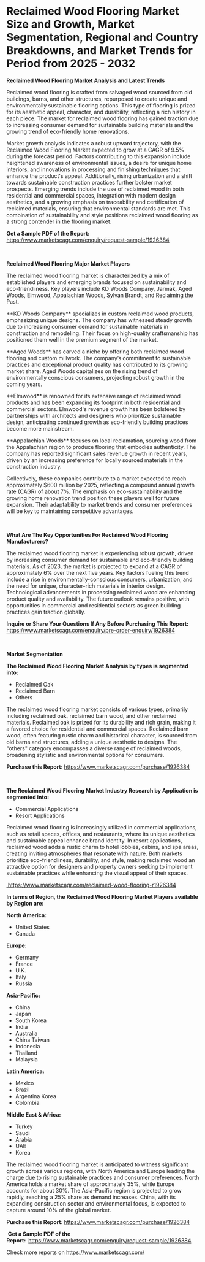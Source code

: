 <p><h1>Reclaimed Wood Flooring Market Size and Growth, Market Segmentation, Regional and Country Breakdowns, and Market Trends for Period from 2025 -  2032</h1></p><p><strong>Reclaimed Wood Flooring Market Analysis and Latest Trends</strong></p>
<p><p>Reclaimed wood flooring is crafted from salvaged wood sourced from old buildings, barns, and other structures, repurposed to create unique and environmentally sustainable flooring options. This type of flooring is prized for its aesthetic appeal, character, and durability, reflecting a rich history in each piece. The market for reclaimed wood flooring has gained traction due to increasing consumer demand for sustainable building materials and the growing trend of eco-friendly home renovations.</p><p>Market growth analysis indicates a robust upward trajectory, with the Reclaimed Wood Flooring Market expected to grow at a CAGR of 9.5% during the forecast period. Factors contributing to this expansion include heightened awareness of environmental issues, a desire for unique home interiors, and innovations in processing and finishing techniques that enhance the product's appeal. Additionally, rising urbanization and a shift towards sustainable construction practices further bolster market prospects. Emerging trends include the use of reclaimed wood in both residential and commercial spaces, integration with modern design aesthetics, and a growing emphasis on traceability and certification of reclaimed materials, ensuring that environmental standards are met. This combination of sustainability and style positions reclaimed wood flooring as a strong contender in the flooring market.</p></p>
<p><strong>Get a Sample PDF of the Report:&nbsp;</strong> <a href="https://www.marketscagr.com/enquiry/request-sample/1926384?utm_campaign=1895&utm_medium=2&utm_source=Github&utm_content=ia&utm_term=15012025&utm_id=reclaimed-wood-flooring">https://www.marketscagr.com/enquiry/request-sample/1926384</a></p>
<p>&nbsp;</p>
<p><strong>Reclaimed Wood Flooring Major Market Players</strong></p>
<p><p>The reclaimed wood flooring market is characterized by a mix of established players and emerging brands focused on sustainability and eco-friendliness. Key players include KD Woods Company, Jarmak, Aged Woods, Elmwood, Appalachian Woods, Sylvan Brandt, and Reclaiming the Past.</p><p>**KD Woods Company** specializes in custom reclaimed wood products, emphasizing unique designs. The company has witnessed steady growth due to increasing consumer demand for sustainable materials in construction and remodeling. Their focus on high-quality craftsmanship has positioned them well in the premium segment of the market.</p><p>**Aged Woods** has carved a niche by offering both reclaimed wood flooring and custom millwork. The company’s commitment to sustainable practices and exceptional product quality has contributed to its growing market share. Aged Woods capitalizes on the rising trend of environmentally conscious consumers, projecting robust growth in the coming years.</p><p>**Elmwood** is renowned for its extensive range of reclaimed wood products and has been expanding its footprint in both residential and commercial sectors. Elmwood's revenue growth has been bolstered by partnerships with architects and designers who prioritize sustainable design, anticipating continued growth as eco-friendly building practices become more mainstream.</p><p>**Appalachian Woods** focuses on local reclamation, sourcing wood from the Appalachian region to produce flooring that embodies authenticity. The company has reported significant sales revenue growth in recent years, driven by an increasing preference for locally sourced materials in the construction industry.</p><p>Collectively, these companies contribute to a market expected to reach approximately $600 million by 2025, reflecting a compound annual growth rate (CAGR) of about 7%. The emphasis on eco-sustainability and the growing home renovation trend position these players well for future expansion. Their adaptability to market trends and consumer preferences will be key to maintaining competitive advantages.</p></p>
<p>&nbsp;</p>
<p><strong>What Are The Key Opportunities For Reclaimed Wood Flooring Manufacturers?</strong></p>
<p><p>The reclaimed wood flooring market is experiencing robust growth, driven by increasing consumer demand for sustainable and eco-friendly building materials. As of 2023, the market is projected to expand at a CAGR of approximately 6% over the next five years. Key factors fueling this trend include a rise in environmentally-conscious consumers, urbanization, and the need for unique, character-rich materials in interior design. Technological advancements in processing reclaimed wood are enhancing product quality and availability. The future outlook remains positive, with opportunities in commercial and residential sectors as green building practices gain traction globally.</p></p>
<p><strong>Inquire or Share Your Questions If Any Before Purchasing This Report:</strong> <a href="https://www.marketscagr.com/enquiry/pre-order-enquiry/1926384?utm_campaign=1895&utm_medium=2&utm_source=Github&utm_content=ia&utm_term=15012025&utm_id=reclaimed-wood-flooring">https://www.marketscagr.com/enquiry/pre-order-enquiry/1926384</a></p>
<p>&nbsp;</p>
<p><strong>Market Segmentation</strong></p>
<p><strong>The Reclaimed Wood Flooring Market Analysis by types is segmented into:</strong></p>
<p><ul><li>Reclaimed Oak</li><li>Reclaimed Barn</li><li>Others</li></ul></p>
<p><p>The reclaimed wood flooring market consists of various types, primarily including reclaimed oak, reclaimed barn wood, and other reclaimed materials. Reclaimed oak is prized for its durability and rich grain, making it a favored choice for residential and commercial spaces. Reclaimed barn wood, often featuring rustic charm and historical character, is sourced from old barns and structures, adding a unique aesthetic to designs. The "others" category encompasses a diverse range of reclaimed woods, broadening stylistic and environmental options for consumers.</p></p>
<p><strong>Purchase this Report:&nbsp;</strong><a href="https://www.marketscagr.com/purchase/1926384?utm_campaign=1895&utm_medium=2&utm_source=Github&utm_content=ia&utm_term=15012025&utm_id=reclaimed-wood-flooring">https://www.marketscagr.com/purchase/1926384</a></p>
<p>&nbsp;</p>
<p><strong>The Reclaimed Wood Flooring Market Industry Research by Application is segmented into:</strong></p>
<p><ul><li>Commercial Applications</li><li>Resort Applications</li></ul></p>
<p><p>Reclaimed wood flooring is increasingly utilized in commercial applications, such as retail spaces, offices, and restaurants, where its unique aesthetics and sustainable appeal enhance brand identity. In resort applications, reclaimed wood adds a rustic charm to hotel lobbies, cabins, and spa areas, creating inviting atmospheres that resonate with nature. Both markets prioritize eco-friendliness, durability, and style, making reclaimed wood an attractive option for designers and property owners seeking to implement sustainable practices while enhancing the visual appeal of their spaces.</p></p>
<p><a href="https://www.marketscagr.com/reclaimed-wood-flooring-r1926384?utm_campaign=1895&utm_medium=2&utm_source=Github&utm_content=ia&utm_term=15012025&utm_id=reclaimed-wood-flooring">&nbsp;https://www.marketscagr.com/reclaimed-wood-flooring-r1926384</a></p>
<p><strong>In terms of Region, the Reclaimed Wood Flooring Market Players available by Region are:</strong></p>
<p>
    <p> <strong> North America: </strong>
        <ul>
            <li>United States</li>
            <li>Canada</li>
        </ul>
        </p> 
    <p> <strong> Europe: </strong>
        <ul>
            <li>Germany</li>
            <li>France</li>
            <li>U.K.</li>
            <li>Italy</li>
            <li>Russia</li>
        </ul>
        </p> 
    <p> <strong> Asia-Pacific: </strong>
        <ul>
            <li>China</li>
            <li>Japan</li>
            <li>South Korea</li>
            <li>India</li>
            <li>Australia</li>
            <li>China Taiwan</li>
            <li>Indonesia</li>
            <li>Thailand</li>
            <li>Malaysia</li>
        </ul>
        </p> 
    <p> <strong> Latin America: </strong>
        <ul>
            <li>Mexico</li>
            <li>Brazil</li>
            <li>Argentina Korea</li>
            <li>Colombia</li>
        </ul>
        </p> 
    <p> <strong> Middle East & Africa: </strong>
        <ul>
            <li>Turkey</li>
            <li>Saudi</li>
            <li>Arabia</li>
            <li>UAE</li>
            <li>Korea</li>
        </ul>
    </p>
    </p>
<p><p>The reclaimed wood flooring market is anticipated to witness significant growth across various regions, with North America and Europe leading the charge due to rising sustainable practices and consumer preferences. North America holds a market share of approximately 35%, while Europe accounts for about 30%. The Asia-Pacific region is projected to grow rapidly, reaching a 25% share as demand increases. China, with its expanding construction sector and environmental focus, is expected to capture around 10% of the global market.</p></p>
<p><strong>Purchase this Report: </strong><a href="https://www.marketscagr.com/purchase/1926384?utm_campaign=1895&utm_medium=2&utm_source=Github&utm_content=ia&utm_term=15012025&utm_id=reclaimed-wood-flooring">https://www.marketscagr.com/purchase/1926384</a></p>
<p>&nbsp;<strong>Get a Sample PDF of the Report:&nbsp;&nbsp;</strong><a href="https://www.marketscagr.com/enquiry/request-sample/1926384?utm_campaign=1895&utm_medium=2&utm_source=Github&utm_content=ia&utm_term=15012025&utm_id=reclaimed-wood-flooring">https://www.marketscagr.com/enquiry/request-sample/1926384</a></p>
<p><strong></strong></p>
<p>Check more reports on <a href="https://www.marketscagr.com/?utm_campaign=1895&utm_medium=2&utm_source=Github&utm_content=ia&utm_term=15012025&utm_id=reclaimed-wood-flooring">https://www.marketscagr.com/</a></p>